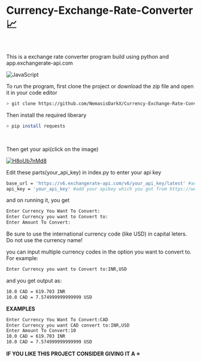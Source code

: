 # Currency-Exchange-Rate-Converter 📈
<br/>
<p>This is a exchange rate converter program build using python and app.exchangerate-api.com</p>

![JavaScript](https://img.shields.io/badge/javascript-3670A0?style=for-the-badge&logo=javascript&logoColor=ffdd54)

<p>To run the program, first clone the project or download the zip file and open it in your code editor</p>

```bash
> git clone https://github.com/NemasisDarkX/Currency-Exchange-Rate-Converter.git
```
<p>Then install the required liberary</p>

```bash
> pip install requests
```

</br>
<p>Then get your api(click on the image)</p>
<a href="https://www.exchangerate-api.com/"><img src="https://imagetolink.com/ib/H8oUb7nMd8.png" alt="H8oUb7nMd8"/></a>
<br/>

<p>Edit these parts(your_api_key) in index.py to enter your api key</p>

```bash
base_url = 'https://v6.exchangerate-api.com/v6/your_api_key/latest' #add your apikey which you got from https://www.exchangerate-api.com/ instead of your_api_key
api_key = 'your_api_key' #add your apikey which you got from https://www.exchangerate-api.com/ instead of your_api_key
```

<p>and on running it, you get</P>

```bash
Enter Currency You Want To Convert:  
Enter Currency you want to Convert to:
Enter Amount To Convert:
```
<p>Be sure to use the international currency code (like USD) in capital leters. Do not use the currency name!</p>

<p>you can input multiple currency codes in the option you want to convert to. For example: </p>

```bash
Enter Currency you want to Convert to:INR,USD
```
<p>and you get output as:</p>

```bash
10.0 CAD = 619.703 INR
10.0 CAD = 7.574999999999999 USD
```
<b><p>EXAMPLES</p></b>
  
  ```bash
Enter Currency You Want To Convert:CAD
Enter Currency you want CAD convert to:INR,USD
Enter Amount To Convert:10
10.0 CAD = 619.703 INR
10.0 CAD = 7.574999999999999 USD
  ```
<b><p>IF YOU LIKE THIS PROJECT CONSIDER GIVING IT A ⭐</p></b>  
  
